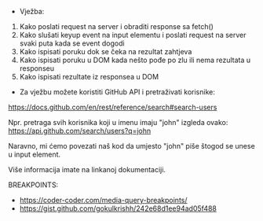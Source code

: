- Vježba:

1. Kako poslati request na server i obraditi response sa fetch()
2. Kako slušati keyup event na input elementu i poslati request na server svaki puta kada se event dogodi
3. Kako ispisati poruku dok se čeka na rezultat zahtjeva
4. Kako ispisati poruku u DOM kada nešto pođe po zlu ili nema rezultata u responseu
5. Kako ispisati rezultate iz responsea u DOM

- Za vježbu možete koristiti GitHub API i pretraživati korisnike:

https://docs.github.com/en/rest/reference/search#search-users

Npr. pretraga svih korisnika koji u imenu imaju "john" izgleda ovako: https://api.github.com/search/users?q=john

Naravno, mi ćemo povezati naš kod da umjesto "john" piše štogod se unese u input element.

Više informacija imate na linkanoj dokumentaciji.

BREAKPOINTS:

* https://coder-coder.com/media-query-breakpoints/
* https://gist.github.com/gokulkrishh/242e68d1ee94ad05f488